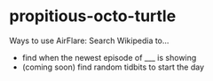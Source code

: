 # propitious-octo-turtle
Ways to use AirFlare:
Search Wikipedia to...
- find when the newest episode of ___ is showing
- (coming soon) find random tidbits to start the day
